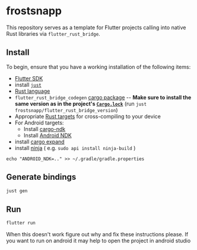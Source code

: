 # frostsnapp

This repository serves as a template for Flutter projects calling into native Rust
libraries via `flutter_rust_bridge`.

## Install

To begin, ensure that you have a working installation of the following items:
- [Flutter SDK](https://docs.flutter.dev/get-started/install)
- install [`just`](https://github.com/casey/just)
- [Rust language](https://rustup.rs/)
- `flutter_rust_bridge_codegen` [cargo package](https://cjycode.com/flutter_rust_bridge/integrate/deps.html#build-time-dependencies) -- **Make sure to install the same version as in the project's [`Cargo.lock`](../Cargo.lock)** (run `just frostsnapp/flutter_rust_bridge_version`) 
- Appropriate [Rust targets](https://rust-lang.github.io/rustup/cross-compilation.html) for cross-compiling to your device
- For Android targets:
    - Install [cargo-ndk](https://github.com/bbqsrc/cargo-ndk#installing)
    - Install [Android NDK](https://github.com/android/ndk/wiki)
- install [cargo expand](https://github.com/dtolnay/cargo-expand)
- install [ninja](https://ninja-build.org/) ( e.g. `sudo api install ninja-build` )

```
echo "ANDROID_NDK=.." >> ~/.gradle/gradle.properties
```

## Generate bindings

``` sh
just gen
```

## Run

``` sh
flutter run
```

When this doesn't work figure out why and fix these instructions please. If you want to run on android it may help to open the project in android studio
